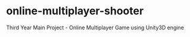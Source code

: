 # online-multiplayer-shooter
Third Year Main Project - Online Multiplayer Game using Unity3D engine
